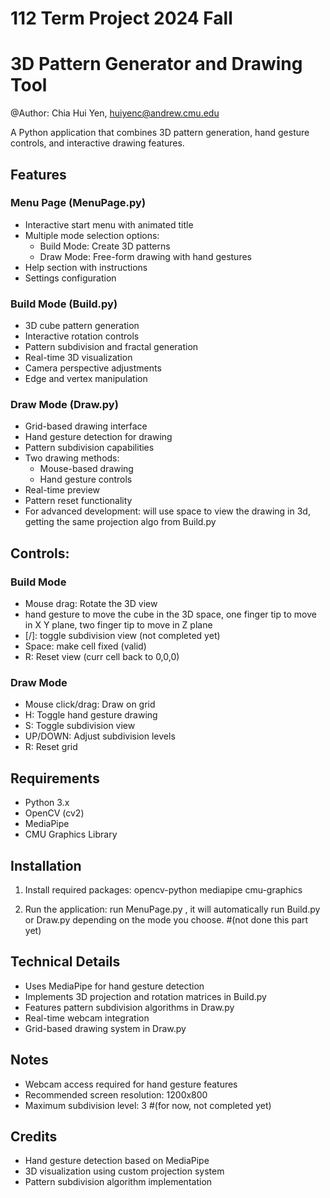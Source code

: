 # 112 Term Project 2024 Fall
# 3D Pattern Generator and Drawing Tool
@Author: Chia Hui Yen, huiyenc@andrew.cmu.edu  

A Python application that combines 3D pattern generation, hand gesture controls, and interactive drawing features.

## Features

### Menu Page (MenuPage.py)
- Interactive start menu with animated title
- Multiple mode selection options:
  - Build Mode: Create 3D patterns
  - Draw Mode: Free-form drawing with hand gestures
- Help section with instructions
- Settings configuration

### Build Mode (Build.py)
- 3D cube pattern generation
- Interactive rotation controls
- Pattern subdivision and fractal generation
- Real-time 3D visualization
- Camera perspective adjustments
- Edge and vertex manipulation

### Draw Mode (Draw.py)
- Grid-based drawing interface
- Hand gesture detection for drawing
- Pattern subdivision capabilities
- Two drawing methods:
  - Mouse-based drawing
  - Hand gesture controls
- Real-time preview
- Pattern reset functionality
- For advanced development:
    will use space to view the drawing in 3d, getting the same projection algo from Build.py

## Controls:
### Build Mode
- Mouse drag: Rotate the 3D view
- hand gesture to move the cube in the 3D space, one finger tip to move in X Y plane, two finger tip to move in Z plane
- [/]: toggle subdivision view (not completed yet)
- Space: make cell fixed (valid)
- R: Reset view (curr cell back to 0,0,0)

### Draw Mode
- Mouse click/drag: Draw on grid
- H: Toggle hand gesture drawing
- S: Toggle subdivision view
- UP/DOWN: Adjust subdivision levels
- R: Reset grid

## Requirements
- Python 3.x
- OpenCV (cv2)
- MediaPipe
- CMU Graphics Library

## Installation
1. Install required packages:
opencv-python 
mediapipe 
cmu-graphics

2. Run the application:
run MenuPage.py , it will automatically run Build.py or Draw.py depending on the mode you choose. #(not done this part yet)

## Technical Details
- Uses MediaPipe for hand gesture detection
- Implements 3D projection and rotation matrices in Build.py
- Features pattern subdivision algorithms in Draw.py
- Real-time webcam integration
- Grid-based drawing system in Draw.py

## Notes
- Webcam access required for hand gesture features
- Recommended screen resolution: 1200x800
- Maximum subdivision level: 3 #(for now, not completed yet)

## Credits
- Hand gesture detection based on MediaPipe
- 3D visualization using custom projection system
- Pattern subdivision algorithm implementation